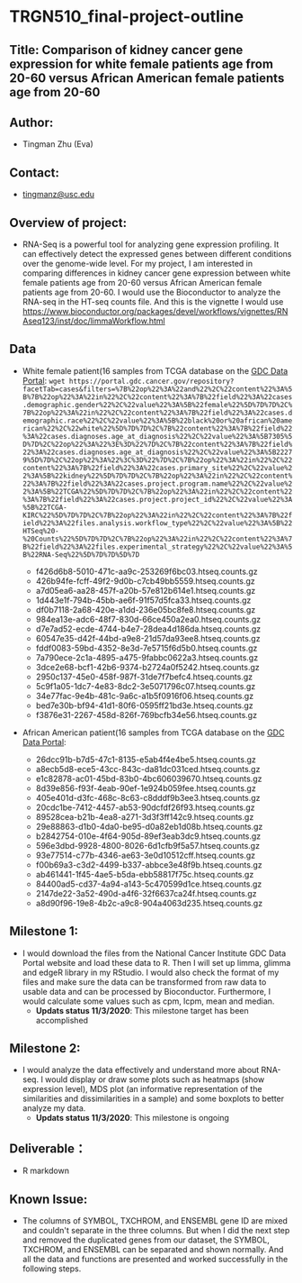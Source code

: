 # TRGN510_final-project-outline
## Title: Comparison of kidney cancer gene expression for white female patients age from 20-60 versus African American female patients age from 20-60
## Author: 
- Tingman Zhu (Eva) 
## Contact: 
- tingmanz@usc.edu
## Overview of project: 
- RNA-Seq is a powerful tool for analyzing gene expression profiling. It can effectively detect the expressed genes between different conditions over the genome-wide level. For my project, I am interested in comparing differences in kidney cancer gene expression between white female patients age from 20-60 versus African American female patients age from 20-60. I would use the Bioconductor to analyze the RNA-seq in the HT-seq counts file. And this is the vignette I would use https://www.bioconductor.org/packages/devel/workflows/vignettes/RNAseq123/inst/doc/limmaWorkflow.html

## Data
- White female patient(16 samples from TCGA database on the [GDC Data Portal](https://portal.gdc.cancer.gov/repository): 
  `wget https://portal.gdc.cancer.gov/repository?facetTab=cases&filters=%7B%22op%22%3A%22and%22%2C%22content%22%3A%5B%7B%22op%22%3A%22in%22%2C%22content%22%3A%7B%22field%22%3A%22cases.demographic.gender%22%2C%22value%22%3A%5B%22female%22%5D%7D%7D%2C%7B%22op%22%3A%22in%22%2C%22content%22%3A%7B%22field%22%3A%22cases.demographic.race%22%2C%22value%22%3A%5B%22black%20or%20african%20american%22%2C%22white%22%5D%7D%7D%2C%7B%22content%22%3A%7B%22field%22%3A%22cases.diagnoses.age_at_diagnosis%22%2C%22value%22%3A%5B7305%5D%7D%2C%22op%22%3A%22%3E%3D%22%7D%2C%7B%22content%22%3A%7B%22field%22%3A%22cases.diagnoses.age_at_diagnosis%22%2C%22value%22%3A%5B22279%5D%7D%2C%22op%22%3A%22%3C%3D%22%7D%2C%7B%22op%22%3A%22in%22%2C%22content%22%3A%7B%22field%22%3A%22cases.primary_site%22%2C%22value%22%3A%5B%22kidney%22%5D%7D%7D%2C%7B%22op%22%3A%22in%22%2C%22content%22%3A%7B%22field%22%3A%22cases.project.program.name%22%2C%22value%22%3A%5B%22TCGA%22%5D%7D%7D%2C%7B%22op%22%3A%22in%22%2C%22content%22%3A%7B%22field%22%3A%22cases.project.project_id%22%2C%22value%22%3A%5B%22TCGA-KIRC%22%5D%7D%7D%2C%7B%22op%22%3A%22in%22%2C%22content%22%3A%7B%22field%22%3A%22files.analysis.workflow_type%22%2C%22value%22%3A%5B%22HTSeq%20-%20Counts%22%5D%7D%7D%2C%7B%22op%22%3A%22in%22%2C%22content%22%3A%7B%22field%22%3A%22files.experimental_strategy%22%2C%22value%22%3A%5B%22RNA-Seq%22%5D%7D%7D%5D%7D`
  - f426d6b8-5010-471c-aa9c-253269f6bc03.htseq.counts.gz
  - 426b94fe-fcff-49f2-9d0b-c7cb49bb5559.htseq.counts.gz
  - a7d05ea6-aa28-457f-a20b-57e812b614e1.htseq.counts.gz
  - 1d443e1f-794b-45bb-ae6f-91f57d5fca33.htseq.counts.gz
  - df0b7118-2a68-420e-a1dd-236e05bc8fe8.htseq.counts.gz
  - 984ea13e-adc6-48f7-830d-66ce450a2ea0.htseq.counts.gz
  - d7e7ad52-ecde-4744-b4e7-28dea4d186da.htseq.counts.gz
  - 60547e35-d42f-44bd-a9e8-21d57da93ee8.htseq.counts.gz
  - fddf0083-59bd-4352-8e3d-7e5715f6d5b0.htseq.counts.gz
  - 7a790ece-2c1a-4895-a475-9fabbc0622a3.htseq.counts.gz
  - 3dce2e68-bcf1-42b6-9374-b2724a0f5242.htseq.counts.gz
  - 2950c137-45e0-458f-987f-31de7f7befc4.htseq.counts.gz	
  - 5c9f1a05-1dc7-4e83-8dc2-3e5071796c07.htseq.counts.gz
  - 34e77fac-9e4b-481c-9a6c-a1b5f0916f06.htseq.counts.gz
  - bed7e30b-bf94-41d1-80f6-0595ff21bd3e.htseq.counts.gz
  - f3876e31-2267-458d-826f-769bcfb34e56.htseq.counts.gz
  
- African American patient(16 samples from TCGA database on the [GDC Data Portal](https://portal.gdc.cancer.gov/):
  - 26dcc91b-b7d5-47c1-8135-e5ab4f4e4be5.htseq.counts.gz
  - a8ecb5d8-ece5-43cc-843c-da81dc031ced.htseq.counts.gz
  - e1c82878-ac01-45bd-83b0-4bc606039670.htseq.counts.gz
  - 8d39e856-f93f-4eab-90ef-1e924b059fee.htseq.counts.gz
  - 405e401d-d3fc-468c-8c63-c8dddf9b3ee3.htseq.counts.gz
  - 20cdc1be-7412-4457-ab53-90dcfdf26f93.htseq.counts.gz
  - 89528cea-b21b-4ea8-a271-3d3f3ff142c9.htseq.counts.gz
  - 29e88863-d1b0-4da0-be95-d0a82eb1d08b.htseq.counts.gz
  - b2842754-010e-4f64-905d-89ef3eab3dc9.htseq.counts.gz
  - 596e3dbd-9928-4800-8026-6d1cfb9f5a57.htseq.counts.gz
  - 93e77514-c77b-4346-ae63-3e0d10512cff.htseq.counts.gz
  - f00b69a3-c3d2-4499-b337-abbce3e48f9b.htseq.counts.gz
  - ab461441-1f45-4ae5-b5da-ebb58817f75c.htseq.counts.gz
  - 84400ad5-cd37-4a94-a143-5c470599d1ce.htseq.counts.gz
  - 2147de22-3a52-490d-a4f6-32f6637ca24f.htseq.counts.gz
  - a8d90f96-19e8-4b2c-a9c8-904a4063d235.htseq.counts.gz

## Milestone 1:
- I would download the files from the National Cancer Institute GDC Data Portal website and load these data to R. Then I will set up limma, glimma and edgeR library in my RStudio. I would also check the format of my files and make sure the data can be transformed from raw data to usable data and can be processed by Bioconductor. Furthermore, I would calculate some values such as cpm, lcpm, mean and median. 
   - **Updats status 11/3/2020**: This milestone target has been accomplished
## Milestone 2:
- I would analyze the data effectively and understand more about RNA-seq. I would display or draw some plots such as heatmaps (show expression level), MDS plot (an informative representation of the similarities and dissimilarities in a sample) and some boxplots to better analyze my data. 
   - **Updats status 11/3/2020**: This milestone is ongoing

## Deliverable：
- R markdown

## Known Issue:
- The columns of SYMBOL, TXCHROM, and ENSEMBL gene ID are mixed and couldn't separate in the three columns. But when I did the next step and removed the duplicated genes from our dataset, the SYMBOL, TXCHROM, and ENSEMBL can be separated and shown normally. And all the data and functions are presented and worked successfully in the following steps. 
